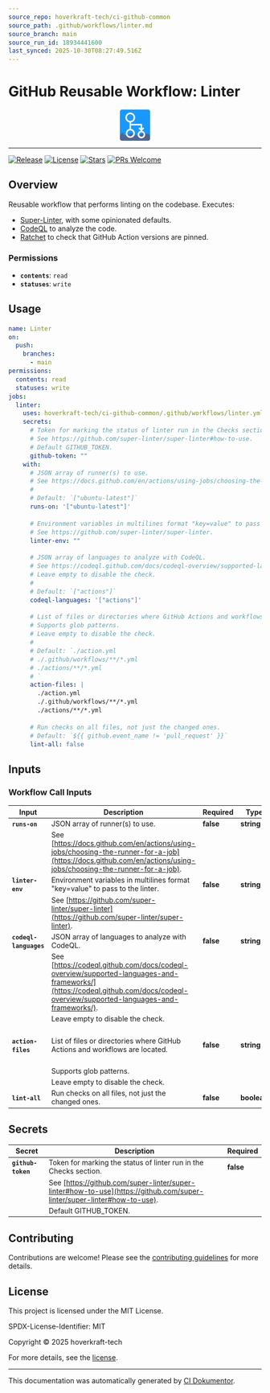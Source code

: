 ```yaml
---
source_repo: hoverkraft-tech/ci-github-common
source_path: .github/workflows/linter.md
source_branch: main
source_run_id: 18934441600
last_synced: 2025-10-30T08:27:49.516Z
---
```


<!-- header:start -->

# GitHub Reusable Workflow: Linter

<div align="center">
  <img src="../logo.svg" width="60px" align="center" alt="Linter" />
</div>

---

<!-- header:end -->

<!-- badges:start -->

[![Release](https://img.shields.io/github/v/release/hoverkraft-tech/ci-github-common)](https://github.com/hoverkraft-tech/ci-github-common/releases)
[![License](https://img.shields.io/github/license/hoverkraft-tech/ci-github-common)](http://choosealicense.com/licenses/mit/)
[![Stars](https://img.shields.io/github/stars/hoverkraft-tech/ci-github-common?style=social)](https://img.shields.io/github/stars/hoverkraft-tech/ci-github-common?style=social)
[![PRs Welcome](https://img.shields.io/badge/PRs-welcome-brightgreen.svg)](https://github.com/hoverkraft-tech/ci-github-common/blob/main/CONTRIBUTING.md)

<!-- badges:end -->

<!-- overview:start -->

## Overview

Reusable workflow that performs linting on the codebase.
Executes:

- [Super-Linter](https://github.com/super-linter/super-linter), with some opinionated defaults.
- [CodeQL](https://docs.github.com/en/code-security/code-scanning/introduction-to-code-scanning/about-code-scanning-with-codeql) to analyze the code.
- [Ratchet](https://github.com/sethvargo/ratchet) to check that GitHub Action versions are pinned.

### Permissions

- **`contents`**: `read`
- **`statuses`**: `write`

<!-- overview:end -->

<!-- usage:start -->

## Usage

```yaml
name: Linter
on:
  push:
    branches:
      - main
permissions:
  contents: read
  statuses: write
jobs:
  linter:
    uses: hoverkraft-tech/ci-github-common/.github/workflows/linter.yml@b7dd413209df265bef8d7eb0efb117eaabc684c4 # 0.27.0
    secrets:
      # Token for marking the status of linter run in the Checks section.
      # See https://github.com/super-linter/super-linter#how-to-use.
      # Default GITHUB_TOKEN.
      github-token: ""
    with:
      # JSON array of runner(s) to use.
      # See https://docs.github.com/en/actions/using-jobs/choosing-the-runner-for-a-job.
      #
      # Default: `["ubuntu-latest"]`
      runs-on: '["ubuntu-latest"]'

      # Environment variables in multilines format "key=value" to pass to the linter.
      # See https://github.com/super-linter/super-linter.
      linter-env: ""

      # JSON array of languages to analyze with CodeQL.
      # See https://codeql.github.com/docs/codeql-overview/supported-languages-and-frameworks/.
      # Leave empty to disable the check.
      #
      # Default: `["actions"]`
      codeql-languages: '["actions"]'

      # List of files or directories where GitHub Actions and workflows are located.
      # Supports glob patterns.
      # Leave empty to disable the check.
      #
      # Default: `./action.yml
      # ./.github/workflows/**/*.yml
      # ./actions/**/*.yml
      # `
      action-files: |
        ./action.yml
        ./.github/workflows/**/*.yml
        ./actions/**/*.yml

      # Run checks on all files, not just the changed ones.
      # Default: `${{ github.event_name != 'pull_request' }}`
      lint-all: false
```

<!-- usage:end -->

<!-- inputs:start -->

## Inputs

### Workflow Call Inputs

| **Input**              | **Description**                                                                           | **Required** | **Type**    | **Default**                                                                                                                                 |
| ---------------------- | ----------------------------------------------------------------------------------------- | ------------ | ----------- | ------------------------------------------------------------------------------------------------------------------------------------------- |
| **`runs-on`**          | JSON array of runner(s) to use.                                                           | **false**    | **string**  | `["ubuntu-latest"]`                                                                                                                         |
|                        | See [https://docs.github.com/en/actions/using-jobs/choosing-the-runner-for-a-job](https://docs.github.com/en/actions/using-jobs/choosing-the-runner-for-a-job).        |              |             |                                                                                                                                             |
| **`linter-env`**       | Environment variables in multilines format "key=value" to pass to the linter.             | **false**    | **string**  | -                                                                                                                                           |
|                        | See [https://github.com/super-linter/super-linter](https://github.com/super-linter/super-linter).                                       |              |             |                                                                                                                                             |
| **`codeql-languages`** | JSON array of languages to analyze with CodeQL.                                           | **false**    | **string**  | `["actions"]`                                                                                                                               |
|                        | See [https://codeql.github.com/docs/codeql-overview/supported-languages-and-frameworks/](https://codeql.github.com/docs/codeql-overview/supported-languages-and-frameworks/). |              |             |                                                                                                                                             |
|                        | Leave empty to disable the check.                                                         |              |             |                                                                                                                                             |
| **`action-files`**     | List of files or directories where GitHub Actions and workflows are located.              | **false**    | **string**  | <!-- textlint-disable --><pre>./action.yml&#13;./.github/workflows/\*\*/\*.yml&#13;./actions/\*\*/\*.yml&#13;</pre><!-- textlint-enable --> |
|                        | Supports glob patterns.                                                                   |              |             |                                                                                                                                             |
|                        | Leave empty to disable the check.                                                         |              |             |                                                                                                                                             |
| **`lint-all`**         | Run checks on all files, not just the changed ones.                                       | **false**    | **boolean** | `$\{\{ github.event_name != 'pull_request' }}`                                                                                              |

<!-- inputs:end -->

<!-- secrets:start -->

## Secrets

| **Secret**         | **Description**                                                   | **Required** |
| ------------------ | ----------------------------------------------------------------- | ------------ |
| **`github-token`** | Token for marking the status of linter run in the Checks section. | **false**    |
|                    | See [https://github.com/super-linter/super-linter#how-to-use](https://github.com/super-linter/super-linter#how-to-use).    |              |
|                    | Default GITHUB_TOKEN.                                             |              |

<!-- secrets:end -->

<!-- outputs:start -->
<!-- outputs:end -->

<!-- examples:start -->
<!-- examples:end -->

<!--
// jscpd:ignore-start
-->

<!-- contributing:start -->

## Contributing

Contributions are welcome! Please see the [contributing guidelines](https://github.com/hoverkraft-tech/ci-github-common/blob/main/CONTRIBUTING.md) for more details.

<!-- contributing:end -->

<!-- security:start -->
<!-- security:end -->

<!-- license:start -->

## License

This project is licensed under the MIT License.

SPDX-License-Identifier: MIT

Copyright © 2025 hoverkraft-tech

For more details, see the [license](http://choosealicense.com/licenses/mit/).

<!-- license:end -->

<!-- generated:start -->

---

This documentation was automatically generated by [CI Dokumentor](https://github.com/hoverkraft-tech/ci-dokumentor).

<!-- generated:end -->
<!--
// jscpd:ignore-end
-->
